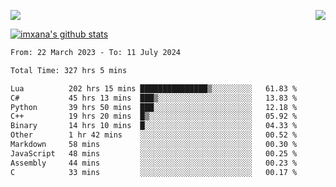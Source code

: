 <p>
  <a href="https://count.getloli.com/"><img src="https://count.getloli.com/get/@xana.readme?theme=moebooru-h"></a>
  <img src="https://weather-icon.journeyad.repl.co/@hangzhou?v=1" align="right">
</p>


<a href="https://github.com/imxana"><img align="center" src="https://github-readme-stats.vercel.app/api?username=imxana&show_icons=true&include_all_commits=true&hide_border=tru&custom_title=imxana%27s%20Github%20Stats" alt="imxana's github stats" /></a> 

<!--START_SECTION:waka-->

```txt
From: 22 March 2023 - To: 11 July 2024

Total Time: 327 hrs 5 mins

Lua          202 hrs 15 mins ███████████████▒░░░░░░░░░   61.83 %
C#           45 hrs 13 mins  ███▒░░░░░░░░░░░░░░░░░░░░░   13.83 %
Python       39 hrs 50 mins  ███░░░░░░░░░░░░░░░░░░░░░░   12.18 %
C++          19 hrs 20 mins  █▒░░░░░░░░░░░░░░░░░░░░░░░   05.92 %
Binary       14 hrs 10 mins  █░░░░░░░░░░░░░░░░░░░░░░░░   04.33 %
Other        1 hr 42 mins    ░░░░░░░░░░░░░░░░░░░░░░░░░   00.52 %
Markdown     58 mins         ░░░░░░░░░░░░░░░░░░░░░░░░░   00.30 %
JavaScript   48 mins         ░░░░░░░░░░░░░░░░░░░░░░░░░   00.25 %
Assembly     44 mins         ░░░░░░░░░░░░░░░░░░░░░░░░░   00.23 %
C            33 mins         ░░░░░░░░░░░░░░░░░░░░░░░░░   00.17 %
```

<!--END_SECTION:waka-->
